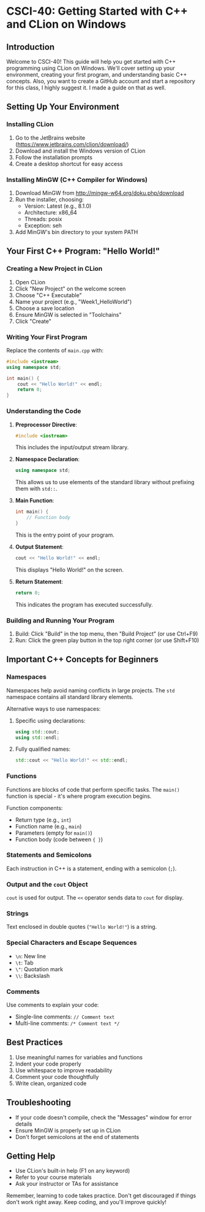 # CSCI-40: Getting Started with C++ and CLion on Windows

## Introduction

Welcome to CSCI-40! This guide will help you get started with C++ programming using CLion on Windows. We'll cover setting up your environment, creating your first program, and understanding basic C++ concepts. Also, you want to create a GitHub account and start a repository for this class, I highly suggest it. I made a guide on that as well. 

## Setting Up Your Environment

### Installing CLion

1. Go to the JetBrains website (https://www.jetbrains.com/clion/download/)
2. Download and install the Windows version of CLion
3. Follow the installation prompts
4. Create a desktop shortcut for easy access

### Installing MinGW (C++ Compiler for Windows)

1. Download MinGW from http://mingw-w64.org/doku.php/download
2. Run the installer, choosing:
   - Version: Latest (e.g., 8.1.0)
   - Architecture: x86_64
   - Threads: posix
   - Exception: seh
3. Add MinGW's bin directory to your system PATH

## Your First C++ Program: "Hello World!"

### Creating a New Project in CLion

1. Open CLion
2. Click "New Project" on the welcome screen
3. Choose "C++ Executable"
4. Name your project (e.g., "Week1_HelloWorld")
5. Choose a save location
6. Ensure MinGW is selected in "Toolchains"
7. Click "Create"

### Writing Your First Program

Replace the contents of `main.cpp` with:

```cpp
#include <iostream>
using namespace std;

int main() {
    cout << "Hello World!" << endl;
    return 0;
}
```

### Understanding the Code

1. **Preprocessor Directive**: 

   ```cpp
   #include <iostream>
   ```

   This includes the input/output stream library.

2. **Namespace Declaration**: 

   ```cpp
   using namespace std;
   ```

   This allows us to use elements of the standard library without prefixing them with `std::`.

3. **Main Function**: 

   ```cpp
   int main() {
       // Function body
   }
   ```

   This is the entry point of your program.

4. **Output Statement**: 

   ```cpp
   cout << "Hello World!" << endl;
   ```

   This displays "Hello World!" on the screen.

5. **Return Statement**: 

   ```cpp
   return 0;
   ```

   This indicates the program has executed successfully.

### Building and Running Your Program

1. Build: Click "Build" in the top menu, then "Build Project" (or use Ctrl+F9)
2. Run: Click the green play button in the top right corner (or use Shift+F10)

## Important C++ Concepts for Beginners

### Namespaces

Namespaces help avoid naming conflicts in large projects. The `std` namespace contains all standard library elements.

Alternative ways to use namespaces:

1. Specific using declarations:

   ```cpp
   using std::cout;
   using std::endl;
   ```

2. Fully qualified names:

   ```cpp
   std::cout << "Hello World!" << std::endl;
   ```

### Functions

Functions are blocks of code that perform specific tasks. The `main()` function is special - it's where program execution begins.

Function components:

- Return type (e.g., `int`)
- Function name (e.g., `main`)
- Parameters (empty for `main()`)
- Function body (code between `{ }`)

### Statements and Semicolons

Each instruction in C++ is a statement, ending with a semicolon (`;`).

### Output and the `cout` Object

`cout` is used for output. The `<<` operator sends data to `cout` for display.

### Strings

Text enclosed in double quotes (`"Hello World!"`) is a string.

### Special Characters and Escape Sequences

- `\n`: New line
- `\t`: Tab
- `\"`: Quotation mark
- `\\`: Backslash

### Comments

Use comments to explain your code:

- Single-line comments: `// Comment text`
- Multi-line comments: `/* Comment text */`

## Best Practices

1. Use meaningful names for variables and functions
2. Indent your code properly
3. Use whitespace to improve readability
4. Comment your code thoughtfully
5. Write clean, organized code

## Troubleshooting

- If your code doesn't compile, check the "Messages" window for error details
- Ensure MinGW is properly set up in CLion
- Don't forget semicolons at the end of statements

## Getting Help

- Use CLion's built-in help (F1 on any keyword)
- Refer to your course materials
- Ask your instructor or TAs for assistance

Remember, learning to code takes practice. Don't get discouraged if things don't work right away. Keep coding, and you'll improve quickly!
